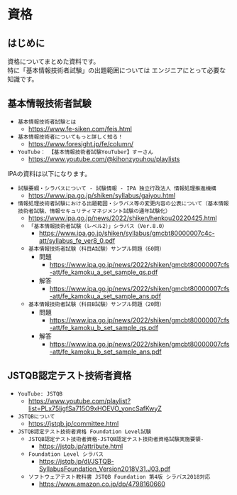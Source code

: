 # 資格

## はじめに

資格についてまとめた資料です。  
特に「基本情報技術者試験」の出題範囲については
エンジニアにとって必要な知識です。  

## 基本情報技術者試験

- `基本情報技術者試験とは`
  - <https://www.fe-siken.com/feis.html>
- `基本情報技術者についてもっと詳しく知る！`
  - <https://www.foresight.jp/fe/column/>
- `YouTube： 【基本情報技術者試験YouTuber】すーさん`
  - <https://www.youtube.com/@kihonzyouhou/playlists>

IPAの資料は以下になります。  

- `試験要綱・シラバスについて - 試験情報 - IPA 独立行政法人 情報処理推進機構`
  - <https://www.ipa.go.jp/shiken/syllabus/gaiyou.html>
- `情報処理技術者試験における出題範囲・シラバス等の変更内容の公表について（基本情報技術者試験、情報セキュリティマネジメント試験の通年試験化）`
  - <https://www.ipa.go.jp/news/2022/shiken/henkou20220425.html>
  - `「基本情報技術者試験（レベル2）」シラバス（Ver.8.0）`
    - <https://www.ipa.go.jp/shiken/syllabus/gmcbt80000007c4c-att/syllabus_fe_ver8_0.pdf>
  - `基本情報技術者試験（科目A試験）サンプル問題（60問）`
    - 問題
      - <https://www.ipa.go.jp/news/2022/shiken/gmcbt80000007cfs-att/fe_kamoku_a_set_sample_qs.pdf>
    - 解答
      - <https://www.ipa.go.jp/news/2022/shiken/gmcbt80000007cfs-att/fe_kamoku_a_set_sample_ans.pdf>
  - `基本情報技術者試験（科目B試験）サンプル問題（20問）`
    - 問題
      - <https://www.ipa.go.jp/news/2022/shiken/gmcbt80000007cfs-att/fe_kamoku_b_set_sample_qs.pdf>
    - 解答
      - <https://www.ipa.go.jp/news/2022/shiken/gmcbt80000007cfs-att/fe_kamoku_b_set_sample_ans.pdf>

## JSTQB認定テスト技術者資格

- `YouTube: JSTQB`
  - <https://www.youtube.com/playlist?list=PLx75ljgfSa715O9xHOEVO_yoncSafKwyZ>
- `JSTQBについて`
  - <https://jstqb.jp/committee.html>
- `JSTQB認定テスト技術者資格 Foundation Level試験`
  - `JSTQB認定テスト技術者資格-JSTQB認定テスト技術者資格試験実施要領-`
    - <https://jstqb.jp/attribute.html>
  - `Foundation Level シラバス`
    - <https://jstqb.jp/dl/JSTQB-SyllabusFoundation_Version2018V31.J03.pdf>
  - `ソフトウェアテスト教科書 JSTQB Foundation 第4版 シラバス2018対応`
    - <https://www.amazon.co.jp/dp/4798160660>
